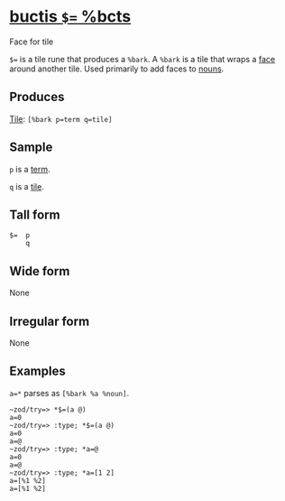[buctis `$=` %bcts](#bcts)
==========================

Face for tile

`$=` is a tile rune that produces a `%bark`. A `%bark` is a tile that
wraps a [face]() around another tile. Used primarily to add faces to
[nouns]().

Produces
--------

[Tile](): `[%bark p=term q=tile]`

Sample
------

`p` is a [term]().

`q` is a [tile]().

Tall form
---------

    $=  p
        q

Wide form
---------

None

Irregular form
--------------

None

Examples
--------

`a=*` parses as `[%bark %a %noun]`.

    ~zod/try=> *$=(a @)
    a=0
    ~zod/try=> :type; *$=(a @)
    a=0
    a=@
    ~zod/try=> :type; *a=@
    a=0
    a=@
    ~zod/try=> :type; *a=[1 2]
    a=[%1 %2]
    a=[%1 %2]
